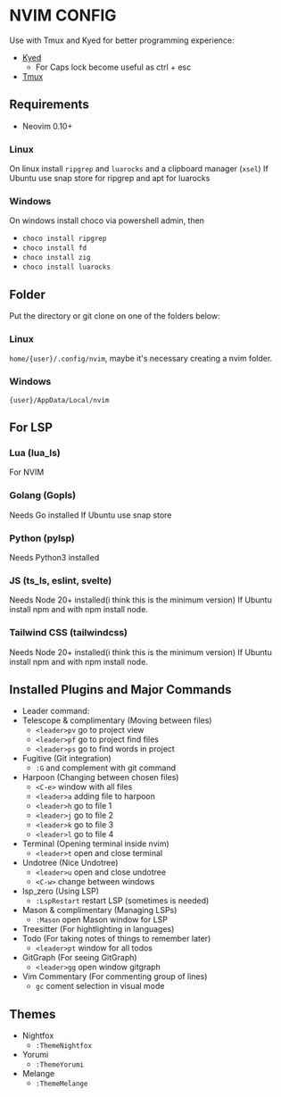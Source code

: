 # NVIM CONFIG

Use with Tmux and Kyed for better programming experience:
- [Kyed](https://github.com/rvaiya/keyd)
    - For Caps lock become useful as ctrl + esc
- [Tmux](https://github.com/Josney1223/tmux)

## Requirements
- Neovim 0.10+
### Linux
On linux install `ripgrep` and `luarocks` and a clipboard manager (`xsel`)
If Ubuntu use snap store for ripgrep and apt for luarocks
### Windows
On windows install choco via powershell admin, then 
 - `choco install ripgrep` 
 - `choco install fd`
 - `choco install zig`
 - `choco install luarocks`

## Folder
Put the directory or git clone on one of the folders below:
### Linux
`home/{user}/.config/nvim`, maybe it's necessary creating a nvim folder.
### Windows
`{user}/AppData/Local/nvim`

## For LSP
### Lua (lua_ls)
For NVIM
### Golang (Gopls)
Needs Go installed
If Ubuntu use snap store
### Python (pylsp)
Needs Python3 installed
### JS (ts_ls, eslint, svelte)
Needs Node 20+ installed(i think this is the minimum version) 
If Ubuntu install npm and with npm install node. 
### Tailwind CSS (tailwindcss)
Needs Node 20+ installed(i think this is the minimum version) 
If Ubuntu install npm and with npm install node. 

## Installed Plugins and Major Commands
- Leader command: ` `
- Telescope & complimentary (Moving between files)
    - `<leader>pv` go to project view
    - `<leader>pf` go to project find files
    - `<leader>ps` go to find words in project
- Fugitive (Git integration)
    - `:G` and complement with git command
- Harpoon (Changing between chosen files) 
    - `<C-e>` window with all files 
    - `<leader>a` adding file to harpoon
    - `<leader>h` go to file 1 
    - `<leader>j` go to file 2
    - `<leader>k` go to file 3
    - `<leader>l` go to file 4
- Terminal (Opening terminal inside nvim)
    - `<leader>t` open and close terminal
- Undotree (Nice Undotree) 
    - `<leader>u` open and close undotree 
    - `<C-w>` change between windows
- lsp_zero (Using LSP)
    - `:LspRestart` restart LSP (sometimes is needed)
- Mason & complimentary (Managing LSPs)
    - `:Mason` open Mason window for LSP
- Treesitter (For hightlighting in languages) 
- Todo (For taking notes of things to remember later) 
    - `<leader>pt` window for all todos
- GitGraph (For seeing GitGraph) 
    - `<leader>gg` open window gitgraph
- Vim Commentary (For commenting group of lines)
    - `gc` coment selection in visual mode

## Themes
- Nightfox
    - `:ThemeNightfox`
- Yorumi
    - `:ThemeYorumi`
- Melange
    - `:ThemeMelange`
